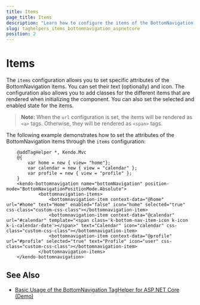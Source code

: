 ```yaml
---
title: Items
page_title: Items
description: "Learn how to configure the items of the BottomNavigation component."
slug: taghelpers_items_bottomnavigation_aspnetcore
position: 2
---
```


# Items

The `items` configuration allows you to set specific attributes of the BottomNavigation items. You can set their text (optionally) and icon. The configuration also allows you to add classes for the different items that are rendered when initializing the component. You can also set the selected and enabled state for the items.

> **Note:** When the `url` configuration is set, the items will be rendered as `<a>` tags. Otherwise, they will be rendered as `<span>` tags.

The following example demonstrates how to set the attributes of the BottomNavigation items through the `items` configuration:

```tagHelper
    @addTagHelper *, Kendo.Mvc
    @{
        var home = new { view= "home"};
        var calendar = new { view = "calendar" };
        var profile = new { view = "profile" };
    }  
    <kendo-bottomnavigation name="bottomNavigation" position-mode="BottomNavigationPositionMode.Absolute">
            <bottomnavigation-items>
                <bottomnavigation-item context-data="@home" url="#home" text="Home" enabled="false" icon="home" selected="true" css-class="custom-css-class"></bottomnavigation-item>
                <bottomnavigation-item context-data="@calendar" url="#calendar" template="<span class='k-bottom-nav-item-icon k-icon k-i-calendar-date'></span>" text="Calendar" icon="calendar" css-class="custom-css-class"></bottomnavigation-item>
                <bottomnavigation-item context-data="@profile" url="#profile" selected="true" text="Profile" icon="user" css-class="custom-css-class"></bottomnavigation-item>
            </bottomnavigation-items>
    </kendo-bottomnavigation>
```

## See Also

* [Basic Usage of the BottomNavigation TagHelper for ASP.NET Core (Demo)](https://demos.telerik.com/aspnet-core/bottomnavigation/tag-helper)
